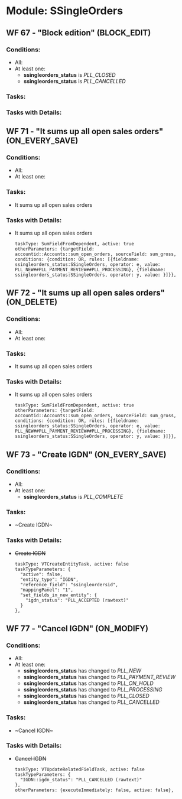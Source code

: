 # Module: SSingleOrders
<a id="user-content-wf-67" href="#wf-67"></a>
## WF 67 - "Block edition" (BLOCK_EDIT)
### Conditions:
- All:
- At least one:
  - **ssingleorders_status** is _PLL_CLOSED_ 
  - **ssingleorders_status** is _PLL_CANCELLED_ 
### Tasks:
### Tasks with Details:
<a id="user-content-wf-71" href="#wf-71"></a>
## WF 71 - "It sums up all open sales orders" (ON_EVERY_SAVE)
### Conditions:
- All:
- At least one:
### Tasks:
- It sums up all open sales orders
### Tasks with Details:
- It sums up all open sales orders
    ``` 
    taskType: SumFieldFromDependent, active: true 
    otherParameters: {targetField: accountid::Accounts::sum_open_orders, sourceField: sum_gross, conditions: {condition: OR, rules: [{fieldname: ssingleorders_status:SSingleOrders, operator: e, value: PLL_NEW##PLL_PAYMENT_REVIEW##PLL_PROCESSING}, {fieldname: ssingleorders_status:SSingleOrders, operator: y, value: }]}}, 
    ``` 

<a id="user-content-wf-72" href="#wf-72"></a>
## WF 72 - "It sums up all open sales orders" (ON_DELETE)
### Conditions:
- All:
- At least one:
### Tasks:
- It sums up all open sales orders
### Tasks with Details:
- It sums up all open sales orders
    ``` 
    taskType: SumFieldFromDependent, active: true 
    otherParameters: {targetField: accountid::Accounts::sum_open_orders, sourceField: sum_gross, conditions: {condition: OR, rules: [{fieldname: ssingleorders_status:SSingleOrders, operator: e, value: PLL_NEW##PLL_PAYMENT_REVIEW##PLL_PROCESSING}, {fieldname: ssingleorders_status:SSingleOrders, operator: y, value: }]}}, 
    ``` 

<a id="user-content-wf-73" href="#wf-73"></a>
## WF 73 - "Create IGDN" (ON_EVERY_SAVE)
### Conditions:
- All:
- At least one:
  - **ssingleorders_status** is _PLL_COMPLETE_ 
### Tasks:
- ~Create IGDN~
### Tasks with Details:
- ~~Create IGDN~~
    ``` 
    taskType: VTCreateEntityTask, active: false 
    taskTypeParameters: {
      "active": false,
      "entity_type": "IGDN",
      "reference_field": "ssingleordersid",
      "mappingPanel": "1",
      "set_fields_in_new_entity": {
        "igdn_status": "PLL_ACCEPTED (rawtext)"
      }
    }, 
    ``` 

<a id="user-content-wf-77" href="#wf-77"></a>
## WF 77 - "Cancel IGDN" (ON_MODIFY)
### Conditions:
- All:
- At least one:
  - **ssingleorders_status** has changed to _PLL_NEW_ 
  - **ssingleorders_status** has changed to _PLL_PAYMENT_REVIEW_ 
  - **ssingleorders_status** has changed to _PLL_ON_HOLD_ 
  - **ssingleorders_status** has changed to _PLL_PROCESSING_ 
  - **ssingleorders_status** has changed to _PLL_CLOSED_ 
  - **ssingleorders_status** has changed to _PLL_CANCELLED_ 
### Tasks:
- ~Cancel IGDN~
### Tasks with Details:
- ~~Cancel IGDN~~
    ``` 
    taskType: VTUpdateRelatedFieldTask, active: false 
    taskTypeParameters: {
      "IGDN::igdn_status": "PLL_CANCELLED (rawtext)"
    }, 
    otherParameters: {executeImmediately: false, active: false}, 
    ``` 

